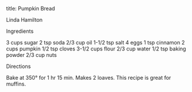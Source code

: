 title: Pumpkin Bread

Linda Hamilton

Ingredients

3 cups sugar	2 tsp soda
2/3 cup oil	1-1/2 tsp salt
4 eggs	1 tsp cinnamon
2 cups pumpkin	1/2 tsp cloves
3-1/2 cups flour	2/3 cup water
1/2 tsp baking powder	2/3 cup nuts

Directions

Bake at 350° for 1 hr 15 min.  Makes 2 loaves.  This recipe is great for muffins.
